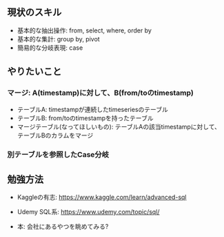 ## 現状のスキル
* 基本的な抽出操作: from, select, where, order by
* 基本的な集計: group by, pivot
* 簡易的な分岐表現: case

## やりたいこと

### マージ: A(timestamp)に対して、B(from/toのtimestamp)
* テーブルA: timestampが連続したtimeseriesのテーブル
* テーブルB: from/toのtimestampを持ったテーブル
* マージテーブル(なってほしいもの): テーブルAの該当timestampに対して、テーブルBのカラムをマージ

### 別テーブルを参照したCase分岐


## 勉強方法
* Kaggleの有志: https://www.kaggle.com/learn/advanced-sql

* Udemy SQL系: https://www.udemy.com/topic/sql/

* 本: 会社にあるやつを眺めてみる?